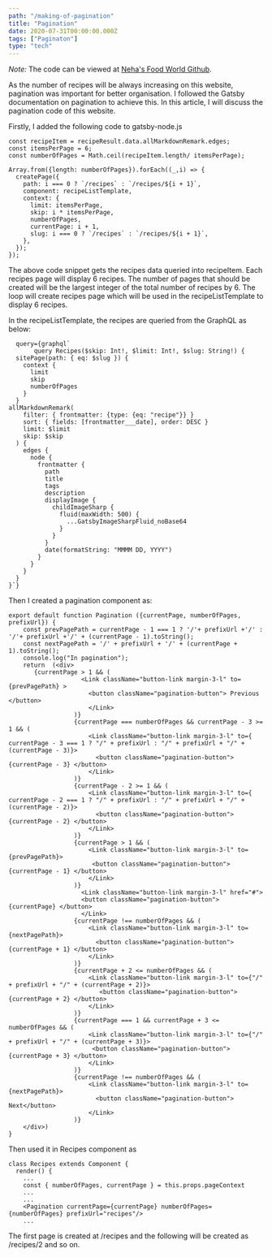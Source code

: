 ```yaml
---
path: "/making-of-pagination"
title: "Pagination"
date: 2020-07-31T00:00:00.000Z
tags: ["Paginaton"]
type: "tech"
---
```

*Note:* The code can be viewed at <a href="https://github.com/NehaDadhich/nehasFoodWorld" target="_blank" rel="noopener noreferrer" class="link">  Neha's Food World Github</a>.

As the number of recipes will be always increasing on this website, pagination was important for better organisation. I followed the Gatsby documentation on pagination to achieve this. In this article, I will discuss the pagination code of this website.

Firstly, I added the following code to gatsby-node.js

  ```Javascript{numberLines: true}
  const recipeItem = recipeResult.data.allMarkdownRemark.edges;
  const itemsPerPage = 6;
  const numberOfPages = Math.ceil(recipeItem.length/ itemsPerPage);

  Array.from({length: numberOfPages}).forEach((_,i) => {
    createPage({
      path: i === 0 ? `/recipes` : `/recipes/${i + 1}`,
      component: recipeListTemplate,
      context: {
        limit: itemsPerPage,
        skip: i * itemsPerPage,
        numberOfPages,
        currentPage: i + 1,
        slug: i === 0 ? `/recipes` : `/recipes/${i + 1}`,
      },
    });
  });
  ```
  The above code snippet gets the recipes data queried into recipeItem. Each recipes page will display 6 recipes. The number of pages that should be created will be the largest integer of the total number of recipes by 6. The loop will create recipes page which will be used in the recipeListTemplate to display 6 recipes. 

  In the recipeListTemplate, the recipes are queried from the GraphQL as below: 

```Javascript{numberLines: true}
  query={graphql`
       query Recipes($skip: Int!, $limit: Int!, $slug: String!) {
  sitePage(path: { eq: $slug }) {
    context {
      limit
      skip
      numberOfPages
    }
  }
allMarkdownRemark(
    filter: { frontmatter: {type: {eq: "recipe"}} }
    sort: { fields: [frontmatter___date], order: DESC }
    limit: $limit
    skip: $skip
  ) {
    edges {
      node {
        frontmatter {
          path
          title
          tags
          description
          displayImage {
            childImageSharp {
              fluid(maxWidth: 500) {
                ...GatsbyImageSharpFluid_noBase64
              }
            }
          }
          date(formatString: "MMMM DD, YYYY")
        }
      }
    }
  }
}`} 
```

Then I created a pagination component as: 
```JavaScript{numberLines: true}
export default function Pagination ({currentPage, numberOfPages, prefixUrl}) {
    const prevPagePath = currentPage - 1 === 1 ? '/'+ prefixUrl +'/' : '/'+ prefixUrl +'/' + (currentPage - 1).toString();
    const nextPagePath = '/' + prefixUrl + '/' + (currentPage + 1).toString();
    console.log("In pagination");
    return  (<div>
       {currentPage > 1 && (
                    <Link className="button-link margin-3-l" to={prevPagePath} >  
                      <button className="pagination-button"> Previous </button>
                      </Link>
                  )}
                  {currentPage === numberOfPages && currentPage - 3 >= 1 && (
                      <Link className="button-link margin-3-l" to={ currentPage - 3 === 1 ? "/" + prefixUrl : "/" + prefixUrl + "/" + (currentPage - 3)}>
                        <button className="pagination-button"> {currentPage - 3} </button>
                      </Link>
                  )}
                  {currentPage - 2 >= 1 && (
                      <Link className="button-link margin-3-l" to={ currentPage - 2 === 1 ? "/" + prefixUrl : "/" + prefixUrl + "/" + (currentPage - 2)}>
                        <button className="pagination-button">  {currentPage - 2} </button>
                      </Link>
                  )}
                  {currentPage > 1 && (
                      <Link className="button-link margin-3-l" to={prevPagePath}>
                       <button className="pagination-button"> {currentPage - 1} </button>
                      </Link>
                  )}
                    <Link className="button-link margin-3-l" href="#">
                    <button className="pagination-button"> {currentPage} </button>
                    </Link>
                  {currentPage !== numberOfPages && (
                      <Link className="button-link margin-3-l" to={nextPagePath}>
                        <button className="pagination-button"> {currentPage + 1} </button>
                      </Link>
                  )}
                  {currentPage + 2 <= numberOfPages && (
                      <Link className="button-link margin-3-l" to={"/" + prefixUrl + "/" + (currentPage + 2)}>
                         <button className="pagination-button"> {currentPage + 2} </button>
                      </Link>
                  )}
                  {currentPage === 1 && currentPage + 3 <= numberOfPages && (
                      <Link className="button-link margin-3-l" to={"/" + prefixUrl + "/" + (currentPage + 3)}>
                       <button className="pagination-button">  {currentPage + 3} </button>
                      </Link>
                  )}
                  {currentPage !== numberOfPages && (
                      <Link className="button-link margin-3-l" to={nextPagePath}>
                        <button className="pagination-button"> Next</button>
                      </Link>
                  )}
    </div>)
}
```
Then used it in Recipes component as 

```JavaScript{numberLines: true}
class Recipes extends Component {
  render() {
    ...
    const { numberOfPages, currentPage } = this.props.pageContext
    ...
    ...
    <Pagination currentPage={currentPage} numberOfPages={numberOfPages} prefixUrl="recipes"/>
    ...
```
The first page is created at /recipes and the following will be created as /recipes/2 and so on.
